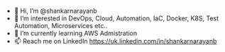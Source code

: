 - 👋 Hi, I’m @shankarnarayanb
- 👀 I’m interested in DevOps, Cloud, Automation, IaC, Docker, K8S, Test Automation, Microservices etc..
- 🌱 I’m currently learning AWS Admistration 
- 📫 Reach me on LinkedIn https://uk.linkedin.com/in/shankarnarayanb

<!---
shankarnarayanb/shankarnarayanb is a ✨ special ✨ repository because its `README.md` (this file) appears on your GitHub profile.
You can click the Preview link to take a look at your changes.
--->
